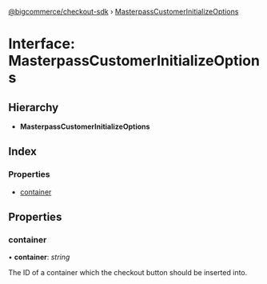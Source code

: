 [@bigcommerce/checkout-sdk](../README.md) › [MasterpassCustomerInitializeOptions](masterpasscustomerinitializeoptions.md)

# Interface: MasterpassCustomerInitializeOptions

## Hierarchy

* **MasterpassCustomerInitializeOptions**

## Index

### Properties

* [container](masterpasscustomerinitializeoptions.md#container)

## Properties

###  container

• **container**: *string*

The ID of a container which the checkout button should be inserted into.
